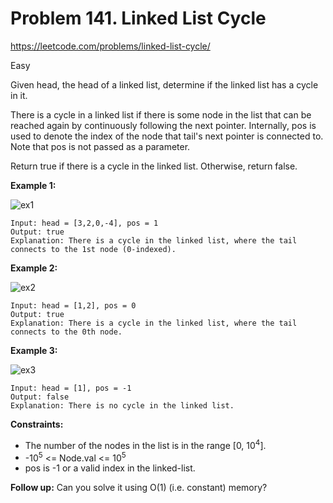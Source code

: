 # Problem 141. Linked List Cycle
<https://leetcode.com/problems/linked-list-cycle/>

Easy

Given head, the head of a linked list, determine if the linked list has a cycle in it.

There is a cycle in a linked list if there is some node in the list that can be reached again by continuously following the next pointer. Internally, pos is used to denote the index of the node that tail's next pointer is connected to. Note that pos is not passed as a parameter.

Return true if there is a cycle in the linked list. Otherwise, return false.

**Example 1:**

![ex1](https://assets.leetcode.com/uploads/2018/12/07/circularlinkedlist.png)

    Input: head = [3,2,0,-4], pos = 1
    Output: true
    Explanation: There is a cycle in the linked list, where the tail connects to the 1st node (0-indexed).

**Example 2:**

![ex2](https://assets.leetcode.com/uploads/2018/12/07/circularlinkedlist_test2.png)

    Input: head = [1,2], pos = 0
    Output: true
    Explanation: There is a cycle in the linked list, where the tail connects to the 0th node.

**Example 3:**

![ex3](https://assets.leetcode.com/uploads/2018/12/07/circularlinkedlist_test3.png)

    Input: head = [1], pos = -1
    Output: false
    Explanation: There is no cycle in the linked list.

**Constraints:**

* The number of the nodes in the list is in the range [0, 10<sup>4</sup>].
* -10<sup>5</sup> <= Node.val <= 10<sup>5</sup>
* pos is -1 or a valid index in the linked-list.

**Follow up:** Can you solve it using O(1) (i.e. constant) memory?
